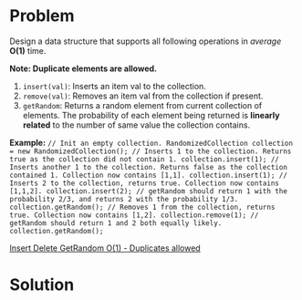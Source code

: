 
# Problem

Design a data structure that supports all following operations in _average_
**O(1)** time.

**Note: Duplicate elements are allowed.**

  1. `insert(val)`: Inserts an item val to the collection.
  2. `remove(val)`: Removes an item val from the collection if present.
  3. `getRandom`: Returns a random element from current collection of elements. The probability of each element being returned is **linearly related** to the number of same value the collection contains.

**Example:**
    ```
    // Init an empty collection.
    RandomizedCollection collection = new RandomizedCollection();
    // Inserts 1 to the collection. Returns true as the collection did not contain 1.
    collection.insert(1);
    // Inserts another 1 to the collection. Returns false as the collection contained 1. Collection now contains [1,1].
    collection.insert(1);
    // Inserts 2 to the collection, returns true. Collection now contains [1,1,2].
    collection.insert(2);
    // getRandom should return 1 with the probability 2/3, and returns 2 with the probability 1/3.
    collection.getRandom();
    // Removes 1 from the collection, returns true. Collection now contains [1,2].
    collection.remove(1);
    // getRandom should return 1 and 2 both equally likely.
    collection.getRandom();
    ```



[Insert Delete GetRandom O(1) - Duplicates allowed](https://leetcode.com/problems/insert-delete-getrandom-o1-duplicates-allowed)

# Solution



